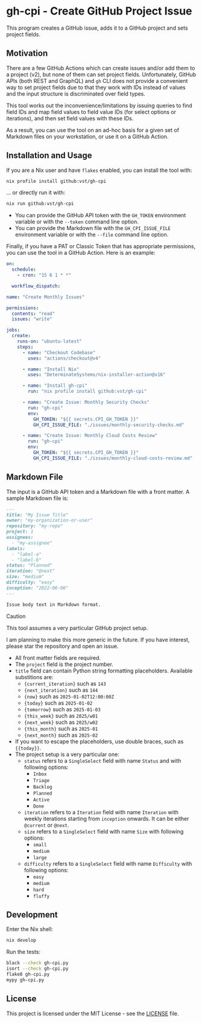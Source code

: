 # gh-cpi - Create GitHub Project Issue

This program creates a GitHub issue, adds it to a GitHub project and sets
project fields.

## Motivation

There are a few GitHub Actions which can create issues and/or add them to
a project (v2), but none of them can set project fields. Unfortunately, GitHub
APIs (both REST and GraphQL) and `gh` CLI does not provide a convenient way to
set project fields due to that they work with IDs instead of values and the
input structure is discriminated over field types.

This tool works out the inconvenience/limitations by issuing queries to find
field IDs and map field values to field value IDs (for select options or
iterations), and then set field values with these IDs.

As a result, you can use the tool on an ad-hoc basis for a given set of Markdown
files on your workstation, or use it on a GitHub Action.

## Installation and Usage

If you are a Nix user and have `flakes` enabled, you can install the tool with:

```sh
nix profile install github:vst/gh-cpi
```

... or directly run it with:

```sh
nix run github:vst/gh-cpi
```

- You can provide the GitHub API token with the `GH_TOKEN` environment variable
  or with the `--token` command line option.
- You can provide the Markdown file with the `GH_CPI_ISSUE_FILE` environment
  variable or with the `--file` command line option.

Finally, if you have a PAT or Classic Token that has appropriate permissions,
you can use the tool in a GitHub Action. Here is an example:

```yaml
on:
  schedule:
    - cron: "15 6 1 * *"

  workflow_dispatch:

name: "Create Monthly Issues"

permissions:
  contents: "read"
  issues: "write"

jobs:
  create:
    runs-on: "ubuntu-latest"
    steps:
      - name: "Checkout Codebase"
        uses: "actions/checkout@v4"

      - name: "Install Nix"
        uses: "DeterminateSystems/nix-installer-action@v16"

      - name: "Install gh-cpi"
        run: "nix profile install github:vst/gh-cpi"

      - name: "Create Issue: Monthly Security Checks"
        run: "gh-cpi"
        env:
          GH_TOKEN: "${{ secrets.CPI_GH_TOKEN }}"
          GH_CPI_ISSUE_FILE: "./issues/monthly-security-checks.md"

      - name: "Create Issue: Monthly Cloud Costs Review"
        run: "gh-cpi"
        env:
          GH_TOKEN: "${{ secrets.CPI_GH_TOKEN }}"
          GH_CPI_ISSUE_FILE: "./issues/monthly-cloud-costs-review.md"
```

## Markdown File

The input is a GitHub API token and a Markdown file with a front matter.
A sample Markdown file is:

```markdown
---
title: "My Issue Title"
owner: "my-organization-or-user"
repository: "my-repo"
project: 1
assignees:
  - "my-assignee"
labels:
  - "label-a"
  - "label-b"
status: "Planned"
iteration: "@next"
size: "medium"
difficulty: "easy"
inception: "2022-06-06"
---

Issue body text in Markdown format.
```

> [!CAUTION]
>
> This tool assumes a very particular GitHub project setup.
>
> I am planning to make this more generic in the future. If you have interest,
> please star the repository and open an issue.

- All front matter fields are required.
- The `project` field is the project number.
- `title` field can contain Python string formatting placeholders. Available
  substitions are:
  - `{current_iteration}` such as `143`
  - `{next_iteration}` such as `144`
  - `{now}` such as `2025-01-02T12:00:00Z`
  - `{today}` such as `2025-01-02`
  - `{tomorrow}` such as `2025-01-03`
  - `{this_week}` such as `2025/w01`
  - `{next_week}` such as `2025/w02`
  - `{this_month}` such as `2025-01`
  - `{next_month}` such as `2025-02`
- If you want to escape the placeholders, use double braces, such as `{{today}}`.
- The project setup is a very particular one:
  - `status` refers to a `SingleSelect` field with name `Status` and with
    following options:
    - `Inbox`
    - `Triage`
    - `Backlog`
    - `Planned`
    - `Active`
    - `Done`
  - `iteration` refers to a `Iteration` field with name `Iteration` with
    weekly iterations starting from `inception` onwards. It can be either
    `@current` or `@next`.
  - `size` refers to a `SingleSelect` field with name `Size` with following options:
    - `small`
    - `medium`
    - `large`
  - `difficulty` refers to a `SingleSelect` field with name `Difficulty` with
    following options:
    - `easy`
    - `medium`
    - `hard`
    - `fluffy`

## Development

Enter the Nix shell:

```sh
nix develop
```

Run the tests:

```sh
black --check gh-cpi.py
isort --check gh-cpi.py
flake8 gh-cpi.py
mypy gh-cpi.py
```

## License

This project is licensed under the MIT License - see the [LICENSE](./LICENSE)
file.
